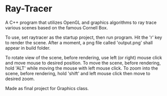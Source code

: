 # Ray-Tracer
A C++ program that utilizes OpenGL and graphics algorithms to ray trace various scenes based on the famous Cornell Box.

To use, set raytracer as the startup project, then run program. Hit the 'r' key to render the scene. After a moment, a png file called 'output.png' shall appear in build folder.

To rotate view of the scene, before rendering, use left (or right) mouse click and move mouse to desired position.
To move the scene, before rendering, hold 'ALT' while moving the mouse with left mouse click.
To zoom into the scene, before rendering, hold 'shift' and left mouse click then move to desired zoom.


Made as final project for Graphics class.
